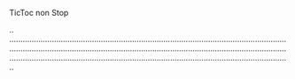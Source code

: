 TicToc non Stop

..
......................................................................................................................................................................................................................................................................................................................................................................................